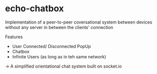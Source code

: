 # echo-chatbox
Implementation of a peer-to-peer coversational system between devices
without any server in between the clients' connection

Features
- User Connected/ Disconnected PopUp
- Chatbox
- Infinite Users (as long as in teh same network)

-> A simplified orientational chat system built on socket.io